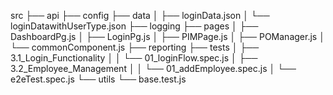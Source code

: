 src
├── api
├── config
├── data
│ ├── loginData.json
│ └── loginDatawithUserType.json
├── logging
├── pages
│ ├── DashboardPg.js
│ ├── LoginPg.js
│ ├── PIMPage.js
│ ├── POManager.js
│ └── commonComponent.js
├── reporting
├── tests
│ ├── 3.1_Login_Functionality
│ │ └── 01_loginFlow.spec.js
│ ├── 3.2_Employee_Management
│ │ └── 01_addEmployee.spec.js
│ └── e2eTest.spec.js
└── utils
└── base.test.js

